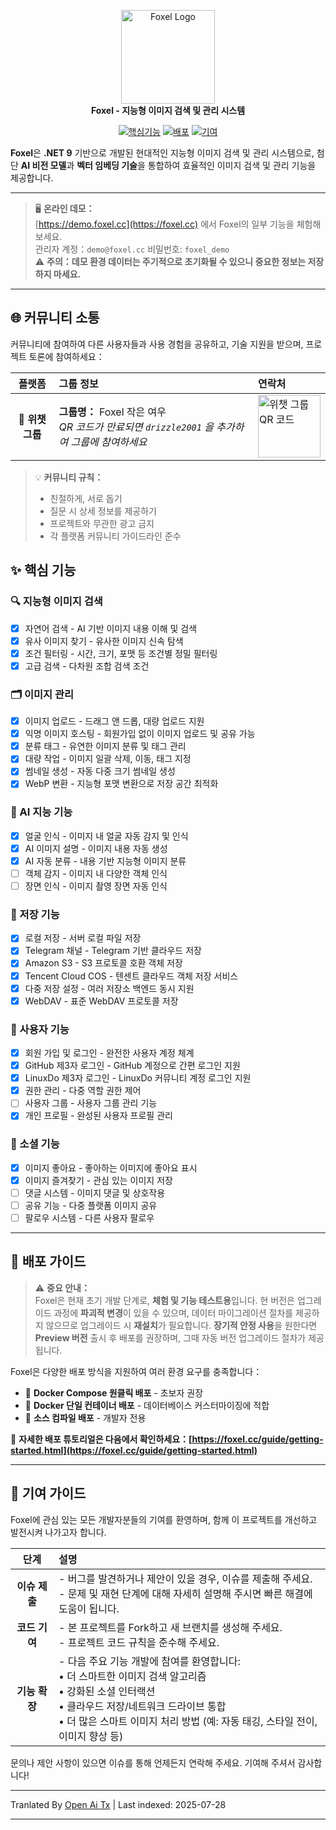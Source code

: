<p align="center">
    <img src="https://raw.githubusercontent.com/DrizzleTime/Foxel/dev/Web/public/logo.png" alt="Foxel Logo" width="150"><br>
    <strong>Foxel - 지능형 이미지 검색 및 관리 시스템</strong>
</p>
<p align="center">
    <a href="#-핵심기능"><img src="https://img.shields.io/badge/功能-Features-blue?style=for-the-badge" alt="핵심기능"></a>
    <a href="#-배포가이드"><img src="https://img.shields.io/badge/部署-Deploy-orange?style=for-the-badge" alt="배포"></a>
    <a href="#-기여가이드"><img src="https://img.shields.io/badge/贡献-Contribute-brightgreen?style=for-the-badge" alt="기여"></a>
    
</p>

<p>
    <strong>Foxel</strong>은 <strong>.NET 9</strong> 기반으로 개발된 현대적인 지능형 이미지 검색 및 관리 시스템으로, 첨단 <strong>AI 비전 모델</strong>과 <strong>벡터 임베딩 기술</strong>을 통합하여 효율적인 이미지 검색 및 관리 기능을 제공합니다.
</p>

---

> 🖥️ **온라인 데모：**  
> [https://demo.foxel.cc](https://foxel.cc) 에서 Foxel의 일부 기능을 체험해 보세요.  
> 관리자 계정：`demo@foxel.cc` 비밀번호: `foxel_demo`  
> ⚠️ **주의：데모 환경 데이터는 주기적으로 초기화될 수 있으니 중요한 정보는 저장하지 마세요.**

---

## 🌐 커뮤니티 소통

커뮤니티에 참여하여 다른 사용자들과 사용 경험을 공유하고, 기술 지원을 받으며, 프로젝트 토론에 참여하세요：

|     플랫폼     | 그룹 정보                                                | 연락처                                                                     |
|:----------:|:----------------------------------------------------|:-------------------------------------------------------------------------|
| 📱 **위챗 그룹** | **그룹명：** Foxel 작은 여우 <br>*QR 코드가 만료되면 `drizzle2001` 을 추가하여 그룹에 참여하세요* | <img src="https://foxel.cc/Uploads/wechat.png" alt="위챗 그룹 QR 코드" width="100"> |

> 💡 **커뮤니티 규칙：**
> - 친절하게, 서로 돕기
> - 질문 시 상세 정보를 제공하기
> - 프로젝트와 무관한 광고 금지
> - 각 플랫폼 커뮤니티 가이드라인 준수

## ✨ 핵심 기능

### 🔍 지능형 이미지 검색
- [x] 자연어 검색 - AI 기반 이미지 내용 이해 및 검색
- [x] 유사 이미지 찾기 - 유사한 이미지 신속 탐색
- [x] 조건 필터링 - 시간, 크기, 포맷 등 조건별 정밀 필터링
- [x] 고급 검색 - 다차원 조합 검색 조건

### 🗂️ 이미지 관리
- [x] 이미지 업로드 - 드래그 앤 드롭, 대량 업로드 지원
- [x] 익명 이미지 호스팅 - 회원가입 없이 이미지 업로드 및 공유 가능
- [x] 분류 태그 - 유연한 이미지 분류 및 태그 관리
- [x] 대량 작업 - 이미지 일괄 삭제, 이동, 태그 지정
- [x] 썸네일 생성 - 자동 다중 크기 썸네일 생성
- [x] WebP 변환 - 지능형 포맷 변환으로 저장 공간 최적화

### 🤖 AI 지능 기능
- [x] 얼굴 인식 - 이미지 내 얼굴 자동 감지 및 인식
- [x] AI 이미지 설명 - 이미지 내용 자동 생성
- [x] AI 자동 분류 - 내용 기반 지능형 이미지 분류
- [ ] 객체 감지 - 이미지 내 다양한 객체 인식
- [ ] 장면 인식 - 이미지 촬영 장면 자동 인식

### 💾 저장 기능
- [x] 로컬 저장 - 서버 로컬 파일 저장
- [x] Telegram 채널 - Telegram 기반 클라우드 저장
- [x] Amazon S3 - S3 프로토콜 호환 객체 저장
- [x] Tencent Cloud COS - 텐센트 클라우드 객체 저장 서비스
- [x] 다중 저장 설정 - 여러 저장소 백엔드 동시 지원
- [x] WebDAV - 표준 WebDAV 프로토콜 저장

### 👥 사용자 기능
- [x] 회원 가입 및 로그인 - 완전한 사용자 계정 체계
- [x] GitHub 제3자 로그인 - GitHub 계정으로 간편 로그인 지원
- [x] LinuxDo 제3자 로그인 - LinuxDo 커뮤니티 계정 로그인 지원
- [x] 권한 관리 - 다중 역할 권한 제어
- [ ] 사용자 그룹 - 사용자 그룹 관리 기능
- [x] 개인 프로필 - 완성된 사용자 프로필 관리

### 💬 소셜 기능
- [x] 이미지 좋아요 - 좋아하는 이미지에 좋아요 표시
- [x] 이미지 즐겨찾기 - 관심 있는 이미지 저장
- [ ] 댓글 시스템 - 이미지 댓글 및 상호작용
- [ ] 공유 기능 - 다중 플랫폼 이미지 공유
- [ ] 팔로우 시스템 - 다른 사용자 팔로우

---

## 🚀 배포 가이드

> ⚠️ **중요 안내：**  
> Foxel은 현재 초기 개발 단계로, **체험 및 기능 테스트용**입니다. 현 버전은 업그레이드 과정에 **파괴적 변경**이 있을 수 있으며, 데이터 마이그레이션 절차를 제공하지 않으므로 업그레이드 시 **재설치**가 필요합니다. **장기적 안정 사용**을 원한다면 **Preview 버전** 출시 후 배포를 권장하며, 그때 자동 버전 업그레이드 절차가 제공됩니다.

Foxel은 다양한 배포 방식을 지원하여 여러 환경 요구를 충족합니다：

- 🐳 **Docker Compose 원클릭 배포** - 초보자 권장
- 🐋 **Docker 단일 컨테이너 배포** - 데이터베이스 커스터마이징에 적합
- 🔧 **소스 컴파일 배포** - 개발자 전용

📖 **자세한 배포 튜토리얼은 다음에서 확인하세요：[https://foxel.cc/guide/getting-started.html](https://foxel.cc/guide/getting-started.html)**

---
## 🤝 기여 가이드

Foxel에 관심 있는 모든 개발자분들의 기여를 환영하며, 함께 이 프로젝트를 개선하고 발전시켜 나가고자 합니다.

|      단계      | 설명                                                                                          |
|:------------:|:--------------------------------------------------------------------------------------------|
| **이슈 제출** | - 버그를 발견하거나 제안이 있을 경우, 이슈를 제출해 주세요.<br>- 문제 및 재현 단계에 대해 자세히 설명해 주시면 빠른 해결에 도움이 됩니다.                                      |
|   **코드 기여**   | - 본 프로젝트를 Fork하고 새 브랜치를 생성해 주세요.<br>- 프로젝트 코드 규칙을 준수해 주세요.                                                            |
|   **기능 확장**   | - 다음 주요 기능 개발에 참여를 환영합니다:<br>• 더 스마트한 이미지 검색 알고리즘<br>• 강화된 소셜 인터랙션<br>• 클라우드 저장/네트워크 드라이브 통합<br>• 더 많은 스마트 이미지 처리 방법 (예: 자동 태깅, 스타일 전이, 이미지 향상 등) |

문의나 제안 사항이 있으면 이슈를 통해 언제든지 연락해 주세요. 기여해 주셔서 감사합니다!


---

Tranlated By [Open Ai Tx](https://github.com/OpenAiTx/OpenAiTx) | Last indexed: 2025-07-28

---